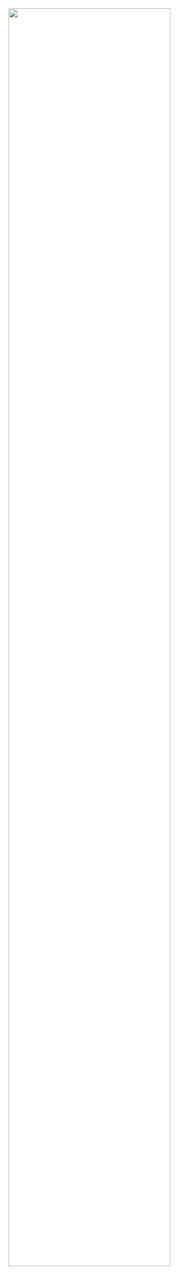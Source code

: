 
<div xmlns="http://www.w3.org/1999/xhtml" class="container"> 
<div>
    <a style="border:none;" href="FHIRPOCModel.png" target="_blank">
        <img src="FHIRPOCModel.png" width ="80%" />
    </a>
 <div>